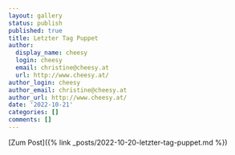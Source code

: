 ```yaml
---
layout: gallery
status: publish
published: true
title: Letzter Tag Puppet
author:
  display_name: cheesy
  login: cheesy
  email: christine@cheesy.at
  url: http://www.cheesy.at/
author_login: cheesy
author_email: christine@cheesy.at
author_url: http://www.cheesy.at/
date: '2022-10-21'
categories: []
comments: []
---
```


[Zum Post]({% link _posts/2022-10-20-letzter-tag-puppet.md %})

